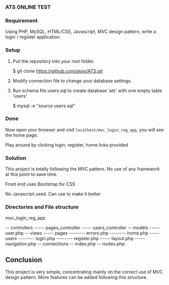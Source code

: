 ### ATS ONLINE TEST 

### Requirement 

Using PHP, MySQL, HTML/CSS, Javascript, MVC design pattern, write a login / register application.

### Setup ###

1) Pull the repository into your root folder.

   $ git clone https://github.com/alojo/ATS.git

2) Modify connection file to change your database settings.

3) Run schema file users.sql to create database 'ats' with one empty table 'users'

    $ mysql -e "source users.sql"

### Done 

Now open your browser and visit `localhost/mvc_login_reg_app`, you will see the home page.

Play around by clicking login, register, home links provided

### Solution 

This project is totally following the MVC pattern. No use of any framework at this point to save time.

Front end uses Bootstrap for CSS

No Javascript used. Can use to make it better

### Directories and File structure 

mvc_login_reg_app

-- controllers
----- pages_controller
----- users_controller
-- models
----- user.php
-- views
----- pages
-------- errors.php
-------- home.php
----- users
-------- login.php
-------- register.php
----- layout.php
----- navigation.php
-- connections
-- index.php
-- routes.php

## Conclusion

This project is very simple, concentrating mainly on the correct use of MVC design pattern.
More features can be added following this structure.


